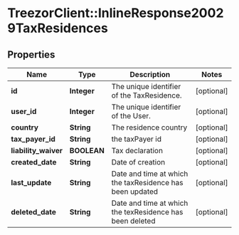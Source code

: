 # TreezorClient::InlineResponse20029TaxResidences

## Properties
Name | Type | Description | Notes
------------ | ------------- | ------------- | -------------
**id** | **Integer** | The unique identifier of the TaxResidence. | [optional] 
**user_id** | **Integer** | The unique identifier of the User. | [optional] 
**country** | **String** | The residence country | [optional] 
**tax_payer_id** | **String** | the taxPayer id | [optional] 
**liability_waiver** | **BOOLEAN** | Tax declaration | [optional] 
**created_date** | **String** | Date of creation | [optional] 
**last_update** | **String** | Date and time at which the taxResidence has been updated | [optional] 
**deleted_date** | **String** | Date and time at which the texResidence has been deleted | [optional] 


